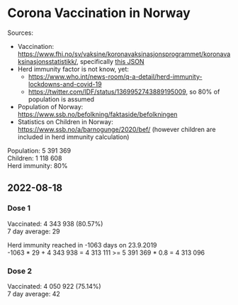 # Corona Vaccination in Norway

Sources:

- Vaccination: <https://www.fhi.no/sv/vaksine/koronavaksinasjonsprogrammet/koronavaksinasjonsstatistikk/>, specifically [this JSON](https://www.fhi.no/api/chartdata/api/99119)
- Herd immunity factor is not know, yet:
  - <https://www.who.int/news-room/q-a-detail/herd-immunity-lockdowns-and-covid-19>
  - <https://twitter.com/IDF/status/1369952743889195009>, so 80% of population is assumed
- Population of Norway: <https://www.ssb.no/befolkning/faktaside/befolkningen>
- Statistics on Children in Norway: https://www.ssb.no/a/barnogunge/2020/bef/ (however children are included in herd immunity calculation)

Population: 5 391 369  
Children: 1 118 608  
Herd immunity: 80%  

## 2022-08-18

### Dose 1

Vaccinated: 4 343 938 (80.57%)  
7 day average: 29

Herd immunity reached in -1063 days on 23.9.2019  
-1063 * 29 + 4 343 938 = 4 313 111 >= 5 391 369 * 0.8 = 4 313 096

### Dose 2

Vaccinated: 4 050 922 (75.14%)  
7 day average: 42

